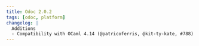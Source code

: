 ```yaml
---
title: Odoc 2.0.2
tags: [odoc, platform]
changelog: |
  Additions
  - Compatibility with OCaml 4.14 (@patricoferris, @kit-ty-kate, #788)
---
```


